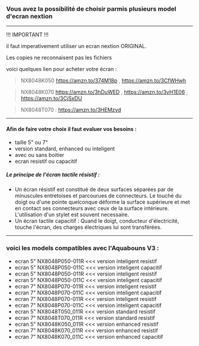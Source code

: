 ### Vous avez la possibilité de choisir parmis plusieurs model d'ecran nextion
-----

!!! IMPORTANT !!! 

il faut imperativement utiliser un ecran nextion ORIGINAL. 

Les copies ne reconnaisent pas les fichiers 

voici quelques lien pour acheter votre écran : 
> NX8048K050
> https://amzn.to/374M18p ,
> https://amzn.to/3CfWHwh

> NX8048K070
> https://amzn.to/3hDuWED , 
> https://amzn.to/3vH1E06 , 
> https://amzn.to/3CjSxDU 

> NX8048T070 : 
> https://amzn.to/3HEMzyd


  
-----



 #### Afin de faire votre choix il faut evaluer vos besoins :
  - taille 5" ou 7"
  - version standard, enhanced ou inteligent
  - avec ou sans boitier
  - ecran resistif ou capacitif

  
  ##### Le principe de l'écran tactile résistif : 
  
  - Un écran résistif est constitué de deux surfaces séparées par de minuscules entretoises et parcourues de connecteurs.
  Le touché du doigt ou d'une pointe quelconque déforme la surface supérieure et met en contact ses connecteurs avec ceux de la surface intérieure. L'utilisation d'un stylet est souvent necessaire.
  - Un écran tactile capacitif : Quand le doigt, conducteur d'électricité, touche l'écran, des charges électriques lui sont transférées.
-----
  ### voici les models compatibles avec l'Aquabouns V3 :
-  ecran 5" NX8048P050-011R <<< version inteligent resistif
-  ecran 5" NX8048P050-011C <<< version inteligent capacitif
-  ecran 5" NX8048P050-011R <<< version inteligent resistif
-  ecran 5" NX8048P050-011C <<< version inteligent capacitif
- ecran 7" NX8048P070-011R <<< version inteligent resistif
-  ecran 7" NX8048P070-011C <<< version inteligent capacitif
-  ecran 7" NX8048P070-011R <<< version inteligent resistif
-  ecran 7" NX8048P070-011C <<< version inteligent capacitif
-  ecran 5" NX8048T050_011R <<< version standard resistif
 - ecran 7" NX8048T070_011R <<< version standard resistif
- ecran 5" NX8048K050_011R <<< version enhanced resistif
- ecran 7" NX8048K070_011R <<< version enhanced resistif
-  ecran 7" NX8048K070_011C <<< version enhanced capacitif
